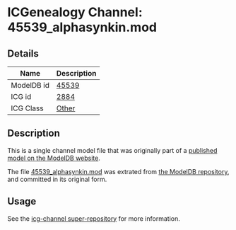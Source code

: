 # ICGenealogy Channel: 45539\_alphasynkin.mod

## Details

Name | Description
---- | -----------
ModelDB id | [45539](http://senselab.med.yale.edu/ModelDB/ShowModel.cshtml?model=45539)
ICG id | [2884](http://icg.neurotheory.ox.ac.uk/channels/other/2884)
ICG Class | [Other](http://icg.neurotheory.ox.ac.uk/channels/other)

## Description

This is a single channel model file that was originally part of a [published model on the ModelDB website](http://senselab.med.yale.edu/mModelDB/ShowModel.cshtml?model=45539).

The file [45539\_alphasynkin.mod](45539_alphasynkin.mod) was extrated from [the ModelDB repository](http://senselab.med.yale.edu/ModelDB/ShowModel.cshtml?model=45539), and committed in its original form.

## Usage

See the [icg-channel super-repository](https://github.com/icgenealogy/icg-channels) for more information.